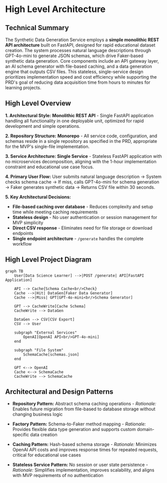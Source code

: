 # High Level Architecture

## Technical Summary

The Synthetic Data Generation Service employs a **simple monolithic REST API architecture** built on FastAPI, designed for rapid educational dataset creation. The system processes natural language descriptions through GPT-4o-mini to generate JSON schemas, which drive Faker-based synthetic data generation. Core components include an API gateway layer, an AI schema generator with file-based caching, and a data generation engine that outputs CSV files. This stateless, single-service design prioritizes implementation speed and cost efficiency while supporting the PRD's goal of reducing data acquisition time from hours to minutes for learning projects.

## High Level Overview

**1. Architectural Style:** **Monolithic REST API** - Single FastAPI application handling all functionality in one deployable unit, optimized for rapid development and simple operations.

**2. Repository Structure:** **Monorepo** - All service code, configuration, and schemas reside in a single repository as specified in the PRD, appropriate for the MVP's single-file implementation.

**3. Service Architecture:** **Single Service** - Stateless FastAPI application with no microservices decomposition, aligning with the 1-hour implementation constraint and educational use case focus.

**4. Primary User Flow:** User submits natural language description → System checks schema cache → If miss, calls GPT-4o-mini for schema generation → Faker generates synthetic data → Returns CSV file within 30 seconds.

**5. Key Architectural Decisions:**
- **File-based caching over database** - Reduces complexity and setup time while meeting caching requirements
- **Stateless design** - No user authentication or session management for MVP simplicity
- **Direct CSV response** - Eliminates need for file storage or download endpoints
- **Single endpoint architecture** - `/generate` handles the complete workflow

## High Level Project Diagram

```mermaid
graph TB
    User[Data Science Learner] -->|POST /generate| API[FastAPI Application]
    
    API --> Cache{Schema Cache<br/>Check}
    Cache -->|Hit| DataGen[Faker Data Generator]
    Cache -->|Miss| GPT[GPT-4o-mini<br/>Schema Generator]
    
    GPT --> CacheWrite[Cache Schema]
    CacheWrite --> DataGen
    
    DataGen --> CSV[CSV Export]
    CSV --> User
    
    subgraph "External Services"
        OpenAI[OpenAI API<br/>GPT-4o-mini]
    end
    
    subgraph "File System"
        SchemaCache[schemas.json]
    end
    
    GPT <--> OpenAI
    Cache <--> SchemaCache
    CacheWrite --> SchemaCache
```

## Architectural and Design Patterns

- **Repository Pattern:** Abstract schema caching operations - _Rationale:_ Enables future migration from file-based to database storage without changing business logic

- **Factory Pattern:** Schema-to-Faker method mapping - _Rationale:_ Provides flexible data type generation and supports custom domain-specific data creation

- **Caching Pattern:** Hash-based schema storage - _Rationale:_ Minimizes OpenAI API costs and improves response times for repeated requests, critical for educational use cases

- **Stateless Service Pattern:** No session or user state persistence - _Rationale:_ Simplifies implementation, improves scalability, and aligns with MVP requirements of no authentication
